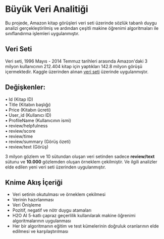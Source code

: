 # Büyük Veri Analitiği

Bu projede, Amazon kitap görüşleri veri seti üzerinde sözlük tabanlı duygu analizi gerçekleştirilmiş ve ardından çeşitli makine öğrenimi algoritmaları ile sınıflandırma işlemleri uygulanmıştır.

## Veri Seti

Veri seti, 1996 Mayıs - 2014 Temmuz tarihleri arasında Amazon'daki 3 milyon kullanıcının 212.404 kitap için yaptıkları 142.8 milyon görüşü içermektedir.
Kaggle üzerinden alınan [veri seti](https://www.kaggle.com/datasets/mohamedbakhet/amazon-books-reviews?resource=download&select=Books_rating.csv) üzerinde uygulanmıştır.

## Değişkenler:

• Id (Kitap ID) \
• Title (Kitabın başlığı) \
• Price (Kitabın ücreti) \
• User_id (Kullanıcı ID) \
• ProfileName (Kullanıcının ismi) \
• review/helpfulness \
• review/score \
• review/time \
• review/summary (Görüş özeti) \
• review/text (Görüş) 

3 milyon gözlem ve 10 sütundan oluşan veri setinden sadece 
**review/text** sütunu ve **10.000** gözlemden oluşan örneklem çekilmiştir. Ve ilgili analizler elde edilen yeni veri seti üzerinden uygulanmıştır.
 
## Knime Akış İçeriği 
- Veri setinin okutulması ve örneklem çekilmesi
- Verinin hazırlanması
- Veri Önişleme
- Pozitif, negatif ve nötr duygu atamaları
- H2O AI 5-katlı çapraz geçerlilik kullanılarak makine öğrenimi algoritmalarının uygulanması
- Her bir algoritmanın eğitim ve test kümelerinin doğruluk oranlarının elde edilmesi ve karşılaştırılması
